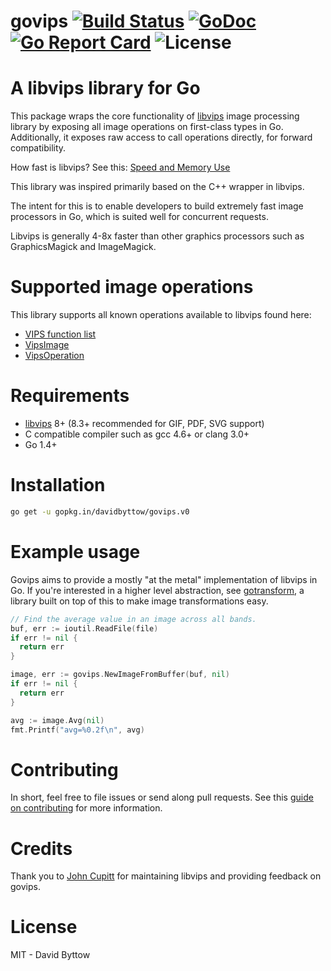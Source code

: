 # govips [![Build Status](https://travis-ci.org/davidbyttow/govips.svg)](https://travis-ci.org/davidbyttow/govips) [![GoDoc](https://godoc.org/github.com/davidbyttow/govips?status.svg)](https://godoc.org/github.com/davidbyttow/govips) [![Go Report Card](http://goreportcard.com/badge/davidbyttow/govips)](http://goreportcard.com/report/davidbyttow/govips) ![License](https://img.shields.io/badge/license-MIT-blue.svg)

# A libvips library for Go
This package wraps the core functionality of [libvips](https://github.com/jcupitt/libvips) image processing library by exposing all image operations on first-class types in Go. Additionally, it exposes raw access to call operations directly, for forward compatibility.

How fast is libvips? See this: [Speed and Memory Use](http://www.vips.ecs.soton.ac.uk/index.php?title=Speed_and_Memory_Use)

This library was inspired primarily based on the C++ wrapper in libvips.

The intent for this is to enable developers to build extremely fast image processors in Go, which is suited well for concurrent requests. 

Libvips is generally 4-8x faster than other graphics processors such as GraphicsMagick and ImageMagick.

# Supported image operations
This library supports all known operations available to libvips found here:
- [VIPS function list](http://www.vips.ecs.soton.ac.uk/supported/current/doc/html/libvips/func-list.html)
- [VipsImage](http://www.vips.ecs.soton.ac.uk/supported/current/doc/html/libvips/VipsImage.html)
- [VipsOperation](http://www.vips.ecs.soton.ac.uk/supported/current/doc/html/libvips/VipsOperation.html)

# Requirements
- [libvips](https://github.com/jcupitt/libvips) 8+ (8.3+ recommended for GIF, PDF, SVG support)
- C compatible compiler such as gcc 4.6+ or clang 3.0+
- Go 1.4+

# Installation
```bash
go get -u gopkg.in/davidbyttow/govips.v0
```

# Example usage
Govips aims to provide a mostly "at the metal" implementation of libvips in Go. If you're interested in a higher level abstraction, see [gotransform](https://github.com/simplethingsllc/gotransform), a library built on top of this to make image transformations easy.

```go
// Find the average value in an image across all bands.
buf, err := ioutil.ReadFile(file)
if err != nil {
  return err
}

image, err := govips.NewImageFromBuffer(buf, nil)
if err != nil {
  return err
}

avg := image.Avg(nil)
fmt.Printf("avg=%0.2f\n", avg)
```

# Contributing
In short, feel free to file issues or send along pull requests. See this [guide on contributing](https://davidbyttow/govips/blob/master/CONTRIBUTING.md) for more information.

# Credits
Thank you to [John Cupitt](https://github.com/jcupitt) for maintaining libvips and providing feedback on govips.

# License
MIT - David Byttow
